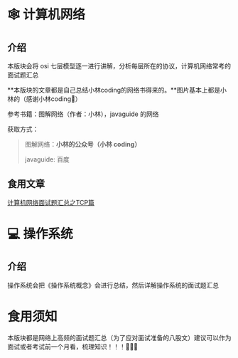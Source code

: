 # 🕸️ 计算机网络

## 介绍

本版块会将 osi 七层模型逐一进行讲解，分析每层所在的协议，计算机网络常考的面试题汇总

**本版块的文章都是自己总结小林coding的网络书得来的。**图片基本上都是小林的（感谢小林coding🎁）

参考书籍：图解网络（作者：小林），javaguide 的网络

获取方式：

> 图解网络：**小林的公众号（小林 coding）**
>
> javaguide: 百度

## 食用文章

[计算机网络面试题汇总之TCP篇](计算机基础/计算机网络面试题汇总之TCP篇.md)

# 💻 操作系统

## 介绍

操作系统会把《操作系统概念》会进行总结，然后详解操作系统的面试题汇总

# 食用须知

本版块都是网络上高频的面试题汇总（为了应对面试准备的八股文）建议可以作为面试或者考试前一个月看，梳理知识！！！🎇🎇🎇
